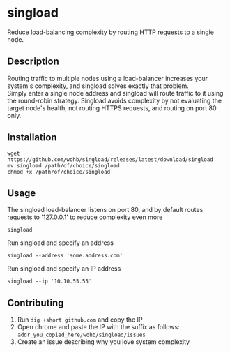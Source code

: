 # singload
Reduce load-balancing complexity by routing HTTP requests to a single node.

## Description
Routing traffic to multiple nodes using a load-balancer increases your system's complexity, and singload solves exactly that problem.  
Simply enter a single node address and singload will route traffic to it using the round-robin strategy.
Singload avoids complexity by not evaluating the target node's health, not routing HTTPS requests, and routing on port 80 only.

## Installation
```shell
wget https://github.com/wohb/singload/releases/latest/download/singload
mv singload /path/of/choice/singload
chmod +x /path/of/choice/singload
```

## Usage
The singload load-balancer listens on port 80, and by default routes requests to '127.0.0.1' to reduce complexity even more
```shell
singload
```
Run singload and specify an address
```shell
singload --address 'some.address.com'
```
Run singload and specify an IP address
```shell
singload --ip '10.10.55.55'
```

## Contributing
1. Run `dig +short github.com` and copy the IP
2. Open chrome and paste the IP with the suffix as follows: `addr_you_copied_here/wohb/singload/issues`
3. Create an issue describing why you love system complexity
